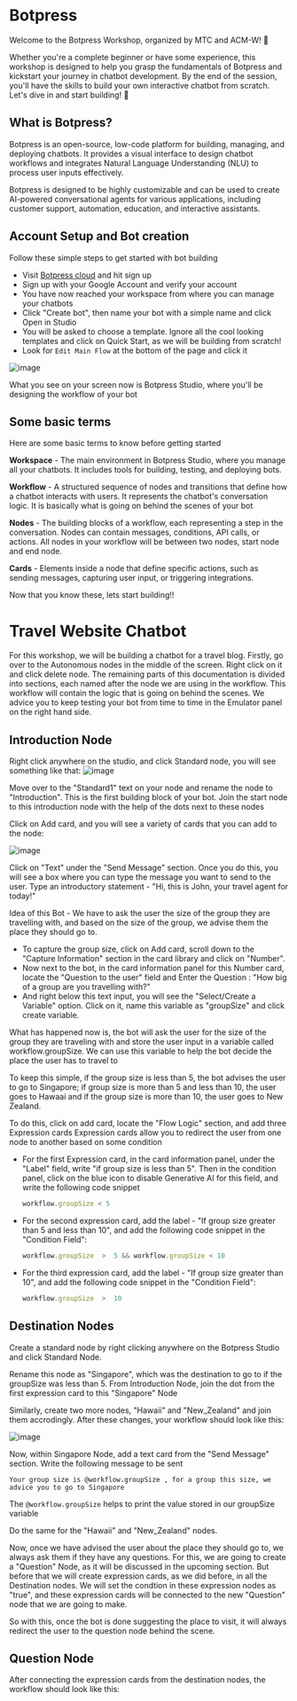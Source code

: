 
# Botpress

Welcome to the Botpress Workshop, organized by MTC and ACM-W! 🎉

Whether you're a complete beginner or have some experience, this workshop is designed to help you grasp the fundamentals of Botpress and kickstart your journey in chatbot development. By the end of the session, you'll have the skills to build your own interactive chatbot from scratch. Let's dive in and start building! 🚀


## What is Botpress?

Botpress is an open-source, low-code platform for building, managing, and deploying chatbots. It provides a visual interface to design chatbot workflows and integrates Natural Language Understanding (NLU) to process user inputs effectively.

Botpress is designed to be highly customizable and can be used to create AI-powered conversational agents for various applications, including customer support, automation, education, and interactive assistants.

## Account Setup and Bot creation 

Follow these simple steps to get started with bot building

- Visit [Botpress cloud](www.botpress.com) and hit sign up
- Sign up with your Google Account and verify your account
- You have now reached your workspace from where you can manage your chatbots
- Click "Create bot", then name your bot with a simple name and click Open in Studio
- You will be asked to choose a template. Ignore all the cool looking templates and click on Quick Start, as we will be building from scratch!
- Look for `Edit Main Flow` at the bottom of the page and click it

![image](https://github.com/user-attachments/assets/b08f0c52-a182-4fae-b60f-f63990778172)




What you see on your screen now is Botpress Studio, where you'll be designing the workflow of your bot

## Some basic terms

Here are some basic terms to know before getting started

**Workspace** - The main environment in Botpress Studio, where you manage all your chatbots. It includes tools for building, testing, and deploying bots.

**Workflow** - A structured sequence of nodes and transitions that define how a chatbot interacts with users. It represents the chatbot's conversation logic. It is basically what is going on behind the scenes of your bot

**Nodes** - The building blocks of a workflow, each representing a step in the conversation. Nodes can contain messages, conditions, API calls, or actions. All nodes in your workflow will be between two nodes, start node and end node.

**Cards** - Elements inside a node that define specific actions, such as sending messages, capturing user input, or triggering integrations.

Now that you know these, lets start building!!

# Travel Website Chatbot

For this workshop, we will be building a chatbot for a travel blog. Firstly, go over to the Autonomous nodes in the middle of the screen. Right click on it and click delete node. The remaining parts of this documentation is divided into sections, each named after the node we are using in the workflow. This workflow will contain the logic that is going on behind the scenes. We advice you to keep testing your bot from time to time in the Emulator panel on the right hand side.

## Introduction Node

Right click anywhere on the studio, and click Standard node, you will see something like that:
![image](https://github.com/user-attachments/assets/577ac5e9-f695-4c60-bc99-61f20a0cca6b)

Move over to the "Standard1" text on your node and rename the node to "Introduction". This is the first building block of your bot.
Join the start node to this introduction node with the help of the dots next to these nodes

Click on Add card, and you will see a variety of cards that you can add to the node:

![image](https://github.com/user-attachments/assets/92d995af-34cf-4c93-8c84-80e9676629c0)

Click on "Text" under the "Send Message" section. Once you do this, you will see a box where you can type the message you want to send to the user.
Type an introductory statement - "Hi, this is John, your travel agent for today!"

Idea of this Bot - We have to ask the user the size of the group they are travelling with, and based on the size of the group, we advise them the place they should go to.
- To capture the group size, click on Add card, scroll down to the "Capture Information" section in the card library and click on "Number". 
- Now next to the bot, in the card information panel for this Number card, locate the "Question to the user" field and Enter the Question : "How big of a group are you travelling with?"
- And right below this text input, you will see the "Select/Create a Variable" option. Click on it, name this variable as "groupSize" and click create variable.

What has happened now is, the bot will ask the user for the size of the group they are traveling with and store the user input in a variable called workflow.groupSize. We can use this variable to help the bot decide the place the user has to travel to

To keep this simple, if the group size is less than 5, the bot advises the user to go to Singapore; if group size is more than 5 and less than 10, the user goes to Hawaai and if the group size is more than 10, the user goes to New Zealand.

To do this, click on add card, locate the "Flow Logic" section, and add three Expression cards
Expression cards allow you to redirect the user from one node to another based on some condition

- For the first Expression card, in the card information panel, under the "Label" field, write "if group size is less than 5".
  Then in the condition panel, click on the blue icon to disable Generative AI for this field, and write the following code snippet
  ```Javascript
  workflow.groupSize < 5
  ``` 
- For the second expression card, add the label - "If group size greater than 5 and less than 10", and add the following code snippet in the "Condition Field":
   ```Javascript
   workflow.groupSize  >  5 && workflow.groupSize < 10
  ```
- For the third expression card, add the label - "If group size greater than 10", and add the following code snippet in the "Condition Field":
   ```Javascript
   workflow.groupSize  >  10
  ```

## Destination Nodes

Create a standard node by right clicking anywhere on the Botpress Studio and click Standard Node.

Rename this node as "Singapore", which was the destination to go to if the groupSize was less than 5. From Introduction Node, join the dot from the first expression card to this "Singapore" Node

Similarly, create two more nodes, "Hawaii" and "New_Zealand" and join them accrodingly. After these changes, your workflow should look like this:

![image](https://github.com/user-attachments/assets/dc88bfb2-3d3b-41de-9559-9a7788ec4657)

Now, within Singapore Node, add a text card from the "Send Message" section. Write the following message to be sent 

```
Your group size is @workflow.groupSize , for a group this size, we advice you to go to Singapore
```

The `@workflow.groupSize` helps to print the value stored in our groupSize variable

Do the same for the "Hawaii" and "New_Zealand" nodes. 

Now, once we have advised the user about the place they should go to, we always ask them if they have any questions. For this, we are going to create a "Question" Node, as it will be discussed in the upcoming section. But before that we will create expression cards, as we did before, in all the Destination nodes. We will set the condtion in these expression nodes as "true", and these expression cards will be connected to the new "Question" node that we are going to make.

So with this, once the bot is done suggesting the place to visit, it will always redirect the user to the question node behind the scene.

## Question Node

After connecting the expression cards from the destination nodes, the workflow should look like this:



